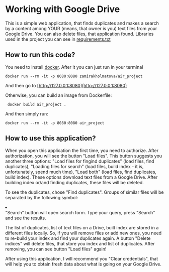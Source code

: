 # Working with Google Drive

This is a simple web application, that finds duplicates and makes a search by a content among YOUR (means, that owner is you) 
text files from your Google Drive. You can also delete files, that application found. Libraries used in the project you can
see in [requirements.txt](https://github.com/ZamiraKholmatova/AIR_project/blob/master/requirements.txt)

## How to run this code?

You need to install [docker](https://docs.docker.com/get-docker/).
After it you can just run in your terminal 
```
docker run --rm -it -p 8080:8080 zamirakholmatova/air_project
```
And then go to [http://127.0.0.1:8080](http://127.0.0.1:8080)

Otherwise, you can build an image from Dockerfile:
```
 docker build air_project .
```
And then simply run:
```
docker run --rm -it -p 8080:8080 air_project
```

## How to use this application?

When you open this application the first time, you need to authorize. After authorization, you will see the button "Load files".
This button suggests you another three options: "Load files for fingind duplicates" (load files, find duplicates), 
"Loading files for search" (load files, build index - it is, unfortunately, spend much time), "Load both" (load files,
find duplicates, build index). These options download text files from a Google Drive. After building index or/and 
finding duplicates, these files will be deleted. 

To see the duplicates, chose "Find duplicates". Groups of similar files will be separated by the following
symbol: <li> </li>
"Search" button will open search form. Type your query, press "Search" and see the results.

The list of duplicates, list of text files on a Drive, built index are stored in a different files locally. 
So, if you will remove files or add new ones, you need to re-build your index and find your duplicates again. A button 
"Delete indices" will delete files, that store you index and list of duplicates. After removing, you can see button
"Load files" again!

After using this application, I will recommend you "Clear credentials", that will help you to obtain fresh data about what is
going on your Google Drive.
